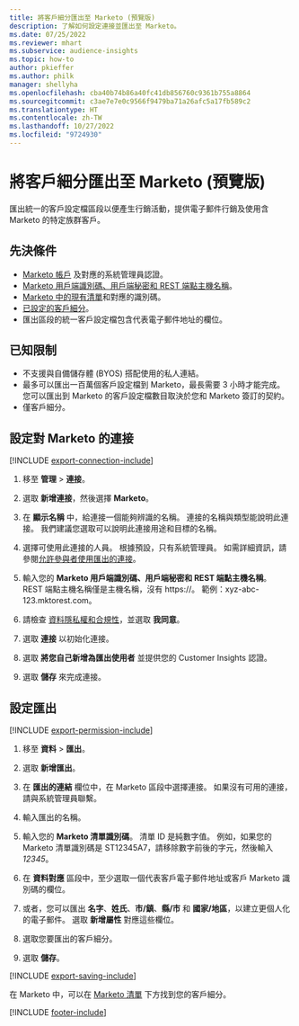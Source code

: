 ```yaml
---
title: 將客戶細分匯出至 Marketo (預覽版)
description: 了解如何設定連接並匯出至 Marketo。
ms.date: 07/25/2022
ms.reviewer: mhart
ms.subservice: audience-insights
ms.topic: how-to
author: pkieffer
ms.author: philk
manager: shellyha
ms.openlocfilehash: cba40b74b86a40fc41db856760c9361b755a8864
ms.sourcegitcommit: c3ae7e7e0c9566f9479ba71a26afc5a17fb589c2
ms.translationtype: HT
ms.contentlocale: zh-TW
ms.lasthandoff: 10/27/2022
ms.locfileid: "9724930"
---
```

# <a name="export-segments-to-marketo-preview"></a>將客戶細分匯出至 Marketo (預覽版)

匯出統一的客戶設定檔區段以便產生行銷活動，提供電子郵件行銷及使用含 Marketo 的特定族群客戶。

## <a name="prerequisites"></a>先決條件

- [Marketo 帳戶](https://login.marketo.com/) 及對應的系統管理員認證。
- [Marketo 用戶端識別碼、用戶端秘密和 REST 端點主機名稱](https://developers.marketo.com/rest-api/authentication/)。
- [Marketo 中的現有清單](https://docs.marketo.com/display/public/DOCS/Understanding+Static+Lists)和對應的識別碼。
- [已設定的客戶細分](segments.md)。
- 匯出區段的統一客戶設定檔包含代表電子郵件地址的欄位。

## <a name="known-limitations"></a>已知限制

- 不支援與自備儲存體 (BYOS) 搭配使用的私人連結。
- 最多可以匯出一百萬個客戶設定檔到 Marketo，最長需要 3 小時才能完成。 您可以匯出到 Marketo 的客戶設定檔數目取決於您和 Marketo 簽訂的契約。
- 僅客戶細分。

## <a name="set-up-connection-to-marketo"></a>設定對 Marketo 的連接

[!INCLUDE [export-connection-include](includes/export-connection-admn.md)]

1. 移至 **管理** > **連接**。

1. 選取 **新增連接**，然後選擇 **Marketo**。

1. 在 **顯示名稱** 中，給連接一個能夠辨識的名稱。 連接的名稱與類型能說明此連接。 我們建議您選取可以說明此連接用途和目標的名稱。

1. 選擇可使用此連接的人員。 根據預設，只有系統管理員。 如需詳細資訊，請參閱[允許參與者使用匯出的連接](connections.md#allow-contributors-to-use-a-connection-for-exports)。

1. 輸入您的 **Marketo 用戶端識別碼、用戶端秘密和 REST 端點主機名稱**。 REST 端點主機名稱僅是主機名稱，沒有 https://。 範例：xyz-abc-123.mktorest.com。

1. 請檢查 [資料隱私權和合規性](connections.md#data-privacy-and-compliance)，並選取 **我同意**。

1. 選取 **連接** 以初始化連接。

1. 選取 **將您自己新增為匯出使用者** 並提供您的 Customer Insights 認證。

1. 選取 **儲存** 來完成連接。

## <a name="configure-an-export"></a>設定匯出

[!INCLUDE [export-permission-include](includes/export-permission.md)]

1. 移至 **資料** > **匯出**。

1. 選取 **新增匯出**。

1. 在 **匯出的連結** 欄位中，在 Marketo 區段中選擇連接。 如果沒有可用的連接，請與系統管理員聯繫。

1. 輸入匯出的名稱。

1. 輸入您的 **Marketo 清單識別碼**。 清單 ID 是純數字值。 例如，如果您的 Marketo 清單識別碼是 ST12345A7，請移除數字前後的字元，然後輸入 *12345*。

1. 在 **資料對應** 區段中，至少選取一個代表客戶電子郵件地址或客戶 Marketo 識別碼的欄位。

1. 或者，您可以匯出 **名字**、**姓氏**、**市/鎮**、**縣/市** 和 **國家/地區**，以建立更個人化的電子郵件。 選取 **新增屬性** 對應這些欄位。

1. 選取您要匯出的客戶細分。

1. 選取 **儲存**。

[!INCLUDE [export-saving-include](includes/export-saving.md)]

在 Marketo 中，可以在 [Marketo 清單](https://docs.marketo.com/display/public/DOCS/Understanding+Static+Lists) 下方找到您的客戶細分。

[!INCLUDE [footer-include](includes/footer-banner.md)]
